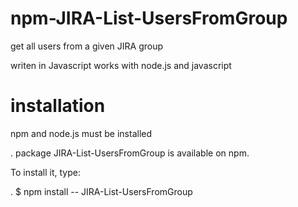 # npm-JIRA-List-UsersFromGroup

get all users from a given JIRA group 

writen in Javascript
works with node.js and javascript

# installation

npm and node.js must be installed

 . package JIRA-List-UsersFromGroup is available on npm. 
 
 To install it, type:
 
. $ npm install -- JIRA-List-UsersFromGroup

